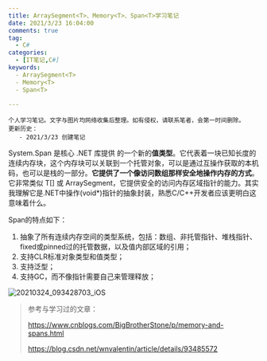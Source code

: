 ```yaml
---
title: ArraySegment<T>、Memory<T>、Span<T>学习笔记
date: 2021/3/23 16:04:00
comments: true
tag: 
  - C#
categories:
  - [IT笔记,C#]
keywords:
  - ArraySegment<T>
  - Memory<T>
  - Span<T>
 
---
```


```
个人学习笔记。文字与图片均网络收集后整理。如有侵权，请联系笔者，会第一时间删除。
更新历史：
   - 2021/3/23 创建笔记
```

System.Span<T> 是核心 .NET 库提供 的一个新的**值类型**。它代表着一块已知长度的连续内存块，这个内存块可以关联到一个托管对象，可以是通过互操作获取的本机码，也可以是栈的一部分。**它提供了一个像访问数组那样安全地操作内存的方式**。 它非常类似 T[] 或 ArraySegment，它提供安全的访问内存区域指针的能力。其实我理解它是.NET中操作(void*)指针的抽象封装，熟悉C/C++开发者应该更明白这意味着什么。

Span的特点如下：

1. 抽象了所有连续内存空间的类型系统，包括：数组、非托管指针、堆栈指针、fixed或pinned过的托管数据，以及值内部区域的引用；
2. 支持CLR标准对象类型和值类型；
3. 支持泛型；
4. 支持GC，而不像指针需要自己来管理释放；

![20210324_093428703_iOS](https://oss.xknife.net/20210324_093428703_iOS.jpg)

> 参考与学习过的文章：
>
> https://www.cnblogs.com/BigBrotherStone/p/memory-and-spans.html
>
> https://blog.csdn.net/wnvalentin/article/details/93485572